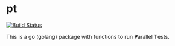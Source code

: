 # pt

[![Build Status](https://travis-ci.com/maratori/pt.svg?branch=master)](https://travis-ci.com/maratori/pt)

This is a go (golang) package with functions to run **P**arallel **T**ests.
